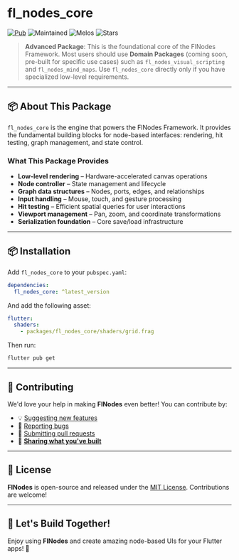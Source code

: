 # **fl_nodes_core**

[![Pub](https://img.shields.io/pub/v/fl_nodes_core.svg?style=for-the-badge)](https://pub.dev/packages/fl_nodes_core)
![Maintained](https://img.shields.io/badge/maintained%3F-yes-green?style=for-the-badge)
![Melos](https://img.shields.io/badge/monorepo-managed%20with%20Melos-magenta?style=for-the-badge)
![Stars](https://img.shields.io/github/stars/WilliamKarolDiCioccio/fl_nodes?style=for-the-badge)

> **Advanced Package**: This is the foundational core of the FlNodes Framework. Most users should use **Domain Packages** (coming soon, pre-built for specific use cases) such as `fl_nodes_visual_scripting` and `fl_nodes_mind_maps`. Use `fl_nodes_core` directly only if you have specialized low-level requirements.

---

## 📦 About This Package

`fl_nodes_core` is the engine that powers the FlNodes Framework. It provides the fundamental building blocks for node-based interfaces: rendering, hit testing, graph management, and state control.

### What This Package Provides

- **Low-level rendering** – Hardware-accelerated canvas operations
- **Node controller** – State management and lifecycle
- **Graph data structures** – Nodes, ports, edges, and relationships
- **Input handling** – Mouse, touch, and gesture processing
- **Hit testing** – Efficient spatial queries for user interactions
- **Viewport management** – Pan, zoom, and coordinate transformations
- **Serialization foundation** – Core save/load infrastructure

---

## 📦 Installation

Add `fl_nodes_core` to your `pubspec.yaml`:

```yaml
dependencies:
  fl_nodes_core: ^latest_version
```

And add the following asset:

```yaml
flutter:
  shaders:
    - packages/fl_nodes_core/shaders/grid.frag
```

Then run:

```bash
flutter pub get
```

---

## 🙌 **Contributing**

We'd love your help in making **FlNodes** even better! You can contribute by:

- 💡 [Suggesting new features](https://github.com/WilliamKarolDiCioccio/fl_nodes/issues)
- 🐛 [Reporting bugs](https://github.com/WilliamKarolDiCioccio/fl_nodes/issues)
- 🔧 [Submitting pull requests](https://github.com/WilliamKarolDiCioccio/fl_nodes/pulls)
- 👏 [**Sharing what you've built**](https://github.com/WilliamKarolDiCioccio/fl_nodes/discussions/49)

---

## 📜 **License**

**FlNodes** is open-source and released under the [MIT License](LICENSE.md).
Contributions are welcome!

---

## 🚀 **Let's Build Together!**

Enjoy using **FlNodes** and create amazing node-based UIs for your Flutter apps! 🌟
